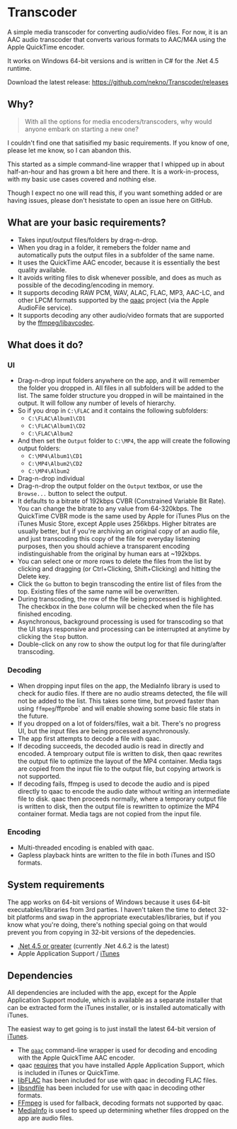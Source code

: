 # Transcoder
A simple media transcoder for converting audio/video files. For now, it is an AAC audio transcoder that converts various formats to AAC/M4A using the Apple QuickTime encoder.

It works on Windows 64-bit versions and is written in C# for the .Net 4.5 runtime.

Download the latest release: https://github.com/nekno/Transcoder/releases

## Why?

>With all the options for media encoders/transcoders, why would anyone embark on starting a new one?

I couldn't find one that satisified my basic requirements. If you know of one, please let me know, so I can abandon this.

This started as a simple command-line wrapper that I whipped up in about half-an-hour and has grown a bit here and there. It is a work-in-process, with my basic use cases covered and nothing else. 

Though I expect no one will read this, if you want something added or are having issues, please don't hesistate to open an issue here on GitHub.

## What are your basic requirements? 

- Takes input/output files/folders by drag-n-drop.
- When you drag in a folder, it remebers the folder name and automatically puts the output files in a subfolder of the same name.
- It uses the QuickTime AAC encoder, because it is essentially the best quality available.
- It avoids writing files to disk whenever possible, and does as much as possible of the decoding/encoding in memory.
- It supports decoding RAW PCM, WAV, ALAC, FLAC, MP3, AAC-LC, and other LPCM formats supported by the [qaac](https://github.com/nu774/qaac/wiki/About-input-format) project (via the Apple AudioFile service).
- It supports decoding any other audio/video formats that are supported by the [ffmpeg/libavcodec](https://www.ffmpeg.org/general.html#Audio-Codecs).

## What does it do?

### UI
- Drag-n-drop input folders anywhere on the app, and it will remember the folder you dropped in. All files in all subfolders will be added to the list. The same folder structure you dropped in will be maintained in the output. It will follow any number of levels of hierarchy.
 - So if you drop in `C:\FLAC` and it contains the following subfolders:
    - `C:\FLAC\Album1\CD1`
    - `C:\FLAC\Album1\CD2`
    - `C:\FLAC\Album2`
 - And then set the `Output` folder to `C:\MP4`, the app will create the following output folders:
    - `C:\MP4\Album1\CD1`
    - `C:\MP4\Album2\CD2`
    - `C:\MP4\Album2`
- Drag-n-drop individual
- Drag-n-drop the output folder on the `Output` textbox, or use the `Browse...` button to select the output.
- It defaults to a bitrate of 192kbps CVBR (Constrained Variable Bit Rate). You can change the bitrate to any value from 64-320kbps. The QuickTime CVBR mode is the same used by Apple for iTunes Plus on the iTunes Music Store, except Apple uses 256kbps. Higher bitrates are usually better, but if you're archiving an original copy of an audio file, and just transcoding this copy of the file for everyday listening purposes, then you should achieve a transparent encoding indistinguishable from the original by human ears at ~192kbps. 
- You can select one or more rows to delete the files from the list by clicking and dragging (or Ctrl+Clicking, Shift+Clicking) and hitting the Delete key.
- Click the `Go` button to begin transcoding the entire list of files from the top. Existing files of the same name will be overwritten.
- During transcoding, the row of the file being processed is highlighted. The checkbox in the `Done` column will be checked when the file has finished encoding.
- Asynchronous, background processing is used for transcoding so that the UI stays responsive and processing can be interrupted at anytime by clicking the `Stop` button.
- Double-click on any row to show the output log for that file during/after transcoding.

### Decoding
- When dropping input files on the app, the MediaInfo library is used to check for audio files. If there are no audio streams detected, the file will not be added to the list. This takes some time, but proved faster than using `ffmpeg`/ffprobe` and will enable showing some basic file stats in the future.
- If you dropped on a lot of folders/files, wait a bit. There's no progress UI, but the input files are being processed asynchronously.
- The app first attempts to decode a file with qaac.
 - If decoding succeeds, the decoded audio is read in directly and encoded. A temproary output file is written to disk, then qaac rewrites the output file to optimize the layout of the MP4 container. Media tags are copied from the input file to the output file, but copying artwork is not supported.
 - If decoding fails, ffmpeg is used to decode the audio and is piped directly to qaac to encode the audio date without writing an intermediate file to disk. qaac then proceeds normally, where a temporary output file is written to disk, then the output file is rewritten to optimize the MP4 container format. Media tags are not copied from the input file.
 
### Encoding
- Multi-threaded encoding is enabled with qaac.
- Gapless playback hints are written to the file in both iTunes and ISO formats.

## System requirements

The app works on 64-bit versions of Windows because it uses 64-bit executables/libraries from 3rd parties. I haven't taken the time to detect 32-bit platforms and swap in the appropriate executables/libraries, but if you know what you're doing, there's nothing special going on that would prevent you from copying in 32-bit versions of the depedencies.

- [.Net 4.5 or greater](http://go.microsoft.com/fwlink/?LinkId=780597) (currently .Net 4.6.2 is the latest)
- Apple Application Support / [iTunes](https://www.apple.com/itunes/download/)

## Dependencies

All dependencies are included with the app, except for the Apple Application Support module, which is available as a separate installer that can be extracted form the iTunes installer, or is installed automatically with iTunes. 

The easiest way to get going is to just install the latest 64-bit version of [iTunes](https://www.apple.com/itunes/download/).

- The [`qaac`](https://sites.google.com/site/qaacpage/) command-line wrapper is used for decoding and encoding with the Apple QuickTime AAC encoder. 
 - qaac [requires](https://github.com/nu774/qaac/wiki/Installation) that you have installed Apple Application Support, which is included in iTunes or QuickTime.
 - [libFLAC](http://www.rarewares.org/lossless.php) has been included for use with qaac in decoding FLAC files.
 - [libsndfile](http://www.mega-nerd.com/libsndfile) has been included for use with qaac in decoding other formats.
- [FFmpeg](http://ffmpeg.zeranoe.com/builds/) is used for fallback, decoding formats not supported by qaac.
- [MediaInfo](https://mediaarea.net/en/MediaInfo) is used to speed up determining whether files dropped on the app are audio files. 
